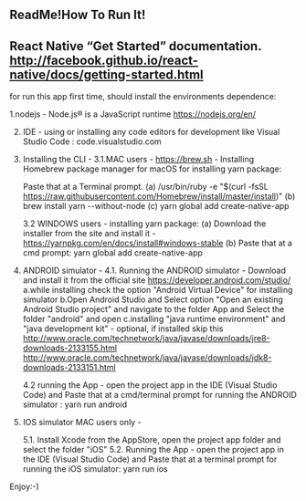 ReadMe!How To Run It!
--------------------------------------------------------------------
React Native “Get Started” documentation. 
http://facebook.github.io/react-native/docs/getting-started.html
--------------------------------------------------------------------

for run this app first time, should install the environments dependence:

1.nodejs - Node.js® is a JavaScript runtime
https://nodejs.org/en/

2. IDE - using or installing any code editors for development like
	Visual Studio Code : code.visualstudio.com

3. Installing the CLI - 
	3.1.MAC users - 
		https://brew.sh - Installing Homebrew package manager for macOS for installing yarn package:
		
	Paste that at a Terminal prompt.
	(a) /usr/bin/ruby -e "$(curl -fsSL https://raw.githubusercontent.com/Homebrew/install/master/install)"
	(b) brew install yarn --without-node
	(c) yarn global add create-native-app

	3.2 WINDOWS users - 
	installing yarn package:
	(a) Download the installer from the site and install it - 
	https://yarnpkg.com/en/docs/install#windows-stable
	(b) Paste that at a cmd prompt:
	yarn global add create-native-app

4. ANDROID simulator -
	4.1. Running the ANDROID simulator -
		Download and install it from the official site 
		https://developer.android.com/studio/
			a.while installing check the option  "Android Virtual Device" for installing simulator
			b.Open Android Studio and Select option "Open an existing Android Studio project" and navigate to the folder App 				and Select the folder "android" and open
			c.installing "java runtime environment" and "java development kit" - optional, if installed skip this
				http://www.oracle.com/technetwork/java/javase/downloads/jre8-downloads-2133155.html
				http://www.oracle.com/technetwork/java/javase/downloads/jdk8-downloads-2133151.html

	4.2 running the App - open the project app in the IDE (Visual Studio Code) and Paste that at a cmd/terminal prompt for running 			the ANDROID simulator :
		yarn run android
5. IOS simulator MAC users only -

	5.1. Install Xcode from the AppStore, open the project app folder and select the folder "iOS"
	5.2. Running the App - open the project app in the IDE (Visual Studio Code) and Paste that at a terminal prompt for running the 			iOS simulator:
				yarn run ios

Enjoy:-)

